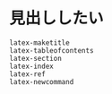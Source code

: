 # 見出ししたい

```{toctree}
latex-maketitle
latex-tableofcontents
latex-section
latex-index
latex-ref
latex-newcommand
```
